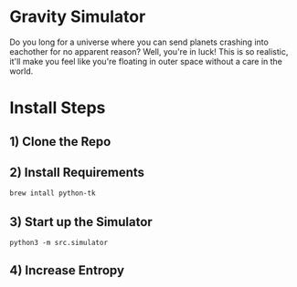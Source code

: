 # Gravity Simulator
Do you long for a universe where you can send planets crashing into eachother for no apparent reason? Well, you're in luck!
This is so realistic, it'll make you feel like you're floating in outer space without a care in the world.

# Install Steps
## 1) Clone the Repo
## 2) Install Requirements
```sh
brew intall python-tk
```
## 3) Start up the Simulator
```
python3 -m src.simulator
```
## 4) Increase Entropy
